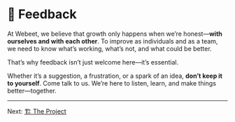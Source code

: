 # 💭 Feedback

At Webeet, we believe that growth only happens when we’re honest—**with ourselves and with each other**. To improve as individuals and as a team, we need to know what’s working, what’s not, and what could be better.

That’s why feedback isn’t just welcome here—it’s essential.

Whether it’s a suggestion, a frustration, or a spark of an idea, **don’t keep it to yourself**. Come talk to us. We’re here to listen, learn, and make things better—together.

------
Next: [🏗️ The Project](https://github.com/webeet-io/_onboarding/blob/main/Day%201/6-%20%F0%9F%8F%97%EF%B8%8F%20The%20Project.md)
